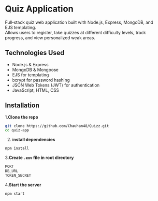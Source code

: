 # Quiz Application

Full-stack quiz web application built with Node.js, Express, MongoDB, and EJS templating.  
Allows users to register, take quizzes at different difficulty levels, track progress, and view personalized weak areas.

## Technologies Used

- Node.js & Express  
- MongoDB & Mongoose  
- EJS for templating  
- bcrypt for password hashing  
- JSON Web Tokens (JWT) for authentication  
- JavaScript, HTML, CSS 

## Installation

1.**Clone the repo**
  ```bash
  git clone https://github.com/Chauhan48/Quizz.git
  cd quiz-app
  ```
2. **install dependencies**
  ```bash
  npm install
  ```
3.**Create `.env` file in root directory**
  ```bash
  PORT
  DB_URL
  TOKEN_SECRET
  ```
4.**Start the server**
  ```bash
  npm start
  ```

